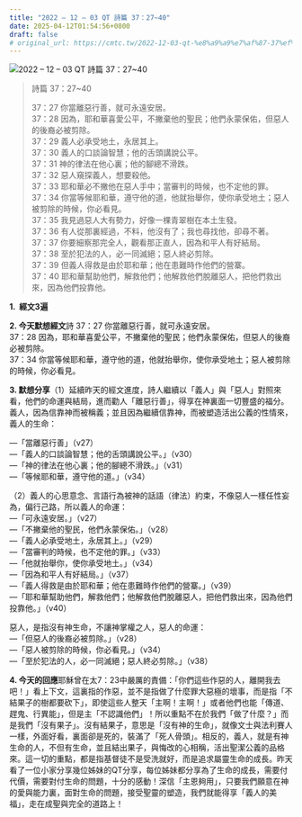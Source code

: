 ```yaml
---
title: "2022 – 12 – 03 QT 詩篇 37：27~40"
date: 2025-04-12T01:54:56+0800
draft: false
# original_url: https://cmtc.tw/2022-12-03-qt-%e8%a9%a9%e7%af%87-37%ef%bc%9a2740
---
```


![2022 – 12 – 03 QT 詩篇 37：27\~40](/images/qt.jpg  "2022 – 12 – 03 QT 詩篇 37：27\~40")

> 詩篇 37：27\~40
>
> 37：27 你當離惡行善，就可永遠安居。  
> 37：28 因為，耶和華喜愛公平，不撇棄他的聖民；他們永蒙保佑，但惡人的後裔必被剪除。  
> 37：29 義人必承受地土，永居其上。  
> 37：30 義人的口談論智慧；他的舌頭講說公平。  
> 37：31 神的律法在他心裏；他的腳總不滑跌。  
> 37：32 惡人窺探義人，想要殺他。  
> 37：33 耶和華必不撇他在惡人手中；當審判的時候，也不定他的罪。  
> 37：34 你當等候耶和華，遵守他的道，他就抬舉你，使你承受地土；惡人被剪除的時候，你必看見。  
> 37：35 我見過惡人大有勢力，好像一棵青翠樹在本土生發。  
> 37：36 有人從那裏經過，不料，他沒有了；我也尋找他，卻尋不著。  
> 37：37 你要細察那完全人，觀看那正直人，因為和平人有好結局。  
> 37：38 至於犯法的人，必一同滅絕；惡人終必剪除。  
> 37：39 但義人得救是由於耶和華；他在患難時作他們的營寨。  
> 37：40 耶和華幫助他們，解救他們；他解救他們脫離惡人，把他們救出來，因為他們投靠他。

**1.  經文3遍**

**2. 今天默想經文**詩 37：27 你當離惡行善，就可永遠安居。  
37：28 因為，耶和華喜愛公平，不撇棄他的聖民；他們永蒙保佑，但惡人的後裔必被剪除。  
37：34 你當等候耶和華，遵守他的道，他就抬舉你，使你承受地土；惡人被剪除的時候，你必看見。

**3. 默想分享**（1）延續昨天的經文進度，詩人繼續以「義人」與「惡人」對照來看，他們的命運與結局，進而勸人「離惡行善」，得享在神裏面一切豐盛的福分。義人，因為信靠神而被稱義；並且因為繼續信靠神，而被塑造活出公義的性情來，義人的生命：

—「當離惡行善」（v27）  
—「義人的口談論智慧；他的舌頭講說公平。」（v30）  
—「神的律法在他心裏；他的腳總不滑跌。」（v31）  
—「等候耶和華，遵守他的道。」（v34）

（2）義人的心思意念、言語行為被神的話語（律法）約束，不像惡人一樣任性妄為，偏行己路，所以義人的命運：  
—「可永遠安居。」（v27）  
—「不撇棄他的聖民，他們永蒙保佑。」（v28）  
—「義人必承受地土，永居其上。」（v29）  
—「當審判的時候，也不定他的罪。」（v33）  
—「他就抬舉你，使你承受地土。」（v34）  
—「因為和平人有好結局。」（v37）  
—「義人得救是由於耶和華；他在患難時作他們的營寨。」（v39）  
—「耶和華幫助他們，解救他們；他解救他們脫離惡人，把他們救出來，因為他們投靠他。」（v40）

惡人，是指沒有神生命，不讓神掌權之人，惡人的命運：  
—「但惡人的後裔必被剪除。」（v28）  
—「惡人被剪除的時候，你必看見。」（v34）  
—「至於犯法的人，必一同滅絕；惡人終必剪除。」（v38）

**4. 今天的回應**耶穌曾在太7：23中嚴厲的責備：「你們這些作惡的人，離開我去吧！」看上下文，這裏指的作惡，並不是指做了什麼罪大惡極的壞事，而是指「不結果子的樹都要砍下」，即使這些人整天「主啊！主啊！」或者他們也能「傳道、趕鬼、行異能」，但是主「不認識他們」！所以重點不在於我們「做了什麼？」而是我們「沒有果子」。沒有結果子，意思是「沒有神的生命」，就像文士與法利賽人一樣，外面好看，裏面卻是死的，裝滿了「死人骨頭」。相反的，義人，就是有神生命的人，不但有生命，並且結出果子，與悔改的心相稱，活出聖潔公義的品格來。這一切的重點，都是指基督徒不是受洗就好，而是追求屬靈生命的成長。昨天看了一位小家分享幾位姊妹的QT分享，每位姊妹都分享為了生命的成長，需要付代價，需要對付生命的問題，十分的感動！深信「主恩夠用」，只要我們願意在神的愛與能力裏，面對生命的問題，接受聖靈的塑造，我們就能得享「義人的美福」，走在成聖與完全的道路上！